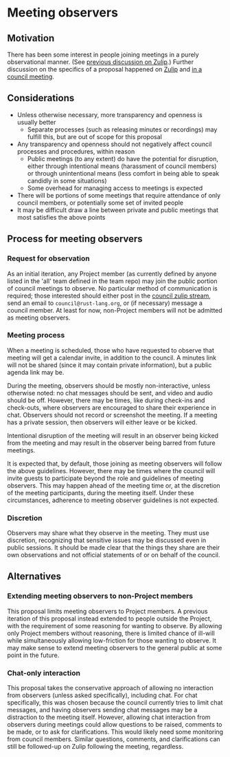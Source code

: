 # Meeting observers

## Motivation

There has been some interest in people joining meetings in a purely observational manner. (See [previous discussion on Zulip](https://rust-lang.zulipchat.com/#narrow/stream/392734-council/topic/Observing.20meetings.3F).) Further discussion on the specifics of a proposal happened on [Zulip](https://rust-lang.zulipchat.com/#narrow/stream/392734-council/topic/Meeting.20observers) and [in a council meeting](https://github.com/rust-lang/leadership-council/blob/245b22a105546a680aad582cf856311a80e93baf/minutes/sync-meeting/2023-07-20.md).

## Considerations

* Unless otherwise necessary, more transparency and openness is usually better
    * Separate processes (such as releasing minutes or recordings) may fulfill this, but are out of scope for this proposal
* Any transparency and openness should not negatively affect council processes and procedures, within reason
    * Public meetings (to any extent) do have the potential for disruption, either through intentional means (harassment of council members) or through unintentional means (less comfort in being able to speak candidly in some situations)
    * Some overhead for managing access to meetings is expected
* There will be portions of some meetings that require attendance of only council members, or potentially some set of invited people
* It may be difficult draw a line between private and public meetings that most satisfies the above points

## Process for meeting observers

### Request for observation

As an initial iteration, any Project member (as currently defined by anyone listed in the 'all' team defined in the team repo) may join the public portion of council meetings to observe. No particular method of communication is required; those interested should either post in the [council zulip stream](https://rust-lang.zulipchat.com/#narrow/stream/392734-council), send an email to `council@rust-lang.org`, or (if necessary) message a council member. At least for now, non-Project members will not be admitted as meeting observers.

### Meeting process

When a meeting is scheduled, those who have requested to observe that meeting will get a calendar invite, in addition to the council. A minutes link will not be shared (since it may contain private information), but a public agenda link may be.

During the meeting, observers should be mostly non-interactive, unless otherwise noted: no chat messages should be sent, and video and audio should be off. However, there may be times, like during check-ins and check-outs, where observers are encouraged to share their experience in chat. Observers should not record or screenshot the meeting. If a meeting has a private session, then observers will either leave or be kicked.

Intentional disruption of the meeting will result in an observer being kicked from the meeting and may result in the observer being barred from future meetings.

It is expected that, by default, those joining as meeting observers will follow the above guidelines. However, there may be times where the council will invite guests to participate beyond the role and guidelines of meeting observers. This may happen ahead of the meeting time or, at the discretion of the meeting participants, during the meeting itself. Under these circumstances, adherence to meeting observer guidelines is not expected.

### Discretion

Observers may share what they observe in the meeting.
They must use discretion, recognizing that sensitive issues may be discussed even in public sessions.
It should be made clear that the things they share are their own observations and not official statements of or on behalf of the council.

## Alternatives

### Extending meeting observers to non-Project members

This proposal limits meeting observers to Project members. A previous iteration of this proposal instead extended to people outside the Project, with the requirement of some reasoning for wanting to observe. By allowing only Project members without reasoning, there is limited chance of ill-will while simultaneously allowing low-friction for those wanting to observe. It may make sense to extend meeting observers to the general public at some point in the future.

### Chat-only interaction

This proposal takes the conservative approach of allowing no interaction from observers (unless asked specifically), including chat. For chat specifically, this was chosen because the council currently tries to limit chat messages, and having observers sending chat messages may be a distraction to the meeting itself. However, allowing chat interaction from observers during meetings could allow questions to be raised, comments to be made, or to ask for clarifications. This would likely need some monitoring from council members. Similar questions, comments, and clarifications can still be followed-up on Zulip following the meeting, regardless.
